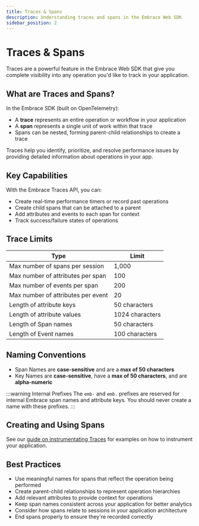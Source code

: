 ```yaml
---
title: Traces & Spans
description: Understanding traces and spans in the Embrace Web SDK
sidebar_position: 2
---
```


# Traces & Spans

Traces are a powerful feature in the Embrace Web SDK that give you complete visibility into any operation you'd like to track in your application.

## What are Traces and Spans?

In the Embrace SDK (built on OpenTelemetry):

- A **trace** represents an entire operation or workflow in your application 
- A **span** represents a single unit of work within that trace
- Spans can be nested, forming parent-child relationships to create a trace

Traces help you identify, prioritize, and resolve performance issues by providing detailed information about operations in your app.

## Key Capabilities

With the Embrace Traces API, you can:

- Create real-time performance timers or record past operations
- Create child spans that can be attached to a parent
- Add attributes and events to each span for context
- Track success/failure states of operations

## Trace Limits

| Type                               | Limit           |
| ---------------------------------- |-----------------|
| Max number of spans per session    | 1,000           |
| Max number of attributes per span  | 100             |
| Max number of events per span      | 200             |
| Max number of attributes per event | 20              |
| Length of attribute keys           | 50 characters   |
| Length of attribute values         | 1024 characters |
| Length of Span names               | 50 characters   |
| Length of Event names              | 100 characters  |

## Naming Conventions

- Span Names are **case-sensitive** and are a **max of 50 characters**
- Key Names are **case-sensitive**, have a **max of 50 characters**, and are **alpha-numeric**

:::warning Internal Prefixes
The `emb-` and `emb.` prefixes are reserved for internal Embrace span names and attribute keys.
You should never create a name with these prefixes.
:::

## Creating and Using Spans

See our [guide on instrumentating Traces](/docs/web/manual-instrumentation/custom-traces.md) for examples on
how to instrument your application.

## Best Practices

- Use meaningful names for spans that reflect the operation being performed
- Create parent-child relationships to represent operation hierarchies
- Add relevant attributes to provide context for operations
- Keep span names consistent across your application for better analytics
- Consider how spans relate to sessions in your application architecture
- End spans properly to ensure they're recorded correctly
